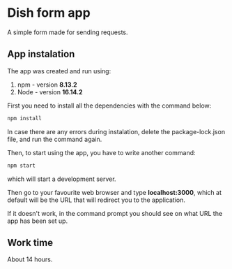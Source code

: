 # Dish form app

A simple form made for sending requests.

## App instalation
The app was created and run using:
1) npm - version **8.13.2**
2) Node - version **16.14.2**

First you need to install all the dependencies with the command below:

```javascript
npm install
```

In case there are any errors during instalation, delete the package-lock.json file, and run the command again.

Then, to start using the app, you have to write another command:

```javascript
npm start
```

which will start a development server.

Then go to your favourite web browser and type **localhost:3000**,
which at default will be the URL that will redirect you to the application.

If it doesn't work, in the command prompt you should see on what URL the app has been set up.


## Work time
About 14 hours.